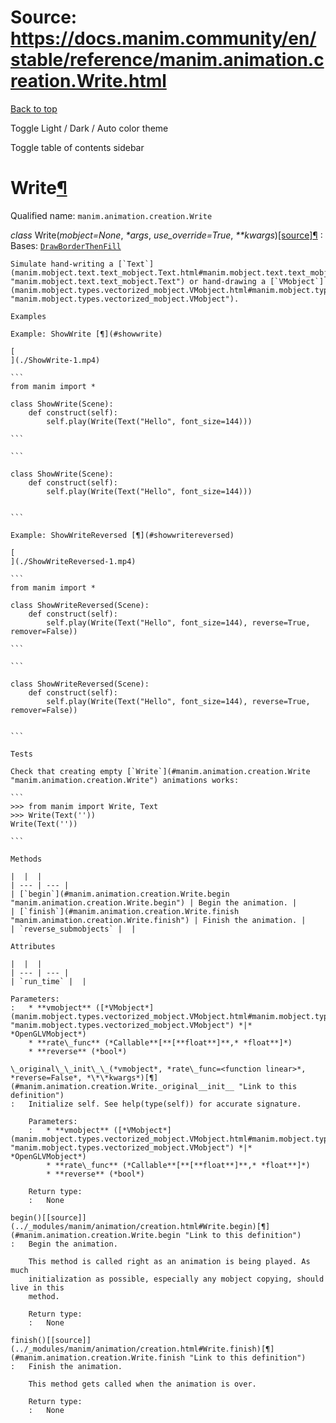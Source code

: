 # Source: https://docs.manim.community/en/stable/reference/manim.animation.creation.Write.html

[Back to top](#)

Toggle Light / Dark / Auto color theme

Toggle table of contents sidebar

Write[¶](#write "Link to this heading")
=======================================

Qualified name: `manim.animation.creation.Write`

*class* Write(*mobject=None*, *\*args*, *use\_override=True*, *\*\*kwargs*)[[source]](../_modules/manim/animation/creation.html#Write)[¶](#manim.animation.creation.Write "Link to this definition")
:   Bases: [`DrawBorderThenFill`](manim.animation.creation.DrawBorderThenFill.html#manim.animation.creation.DrawBorderThenFill "manim.animation.creation.DrawBorderThenFill")

    Simulate hand-writing a [`Text`](manim.mobject.text.text_mobject.Text.html#manim.mobject.text.text_mobject.Text "manim.mobject.text.text_mobject.Text") or hand-drawing a [`VMobject`](manim.mobject.types.vectorized_mobject.VMobject.html#manim.mobject.types.vectorized_mobject.VMobject "manim.mobject.types.vectorized_mobject.VMobject").

    Examples

    Example: ShowWrite [¶](#showwrite)

    [
    ](./ShowWrite-1.mp4)

    ```
    from manim import *

    class ShowWrite(Scene):
        def construct(self):
            self.play(Write(Text("Hello", font_size=144)))

    ```

    ```

    class ShowWrite(Scene):
        def construct(self):
            self.play(Write(Text("Hello", font_size=144)))


    ```

    Example: ShowWriteReversed [¶](#showwritereversed)

    [
    ](./ShowWriteReversed-1.mp4)

    ```
    from manim import *

    class ShowWriteReversed(Scene):
        def construct(self):
            self.play(Write(Text("Hello", font_size=144), reverse=True, remover=False))

    ```

    ```

    class ShowWriteReversed(Scene):
        def construct(self):
            self.play(Write(Text("Hello", font_size=144), reverse=True, remover=False))


    ```

    Tests

    Check that creating empty [`Write`](#manim.animation.creation.Write "manim.animation.creation.Write") animations works:

    ```
    >>> from manim import Write, Text
    >>> Write(Text(''))
    Write(Text(''))

    ```

    Methods

    |  |  |
    | --- | --- |
    | [`begin`](#manim.animation.creation.Write.begin "manim.animation.creation.Write.begin") | Begin the animation. |
    | [`finish`](#manim.animation.creation.Write.finish "manim.animation.creation.Write.finish") | Finish the animation. |
    | `reverse_submobjects` |  |

    Attributes

    |  |  |
    | --- | --- |
    | `run_time` |  |

    Parameters:
    :   * **vmobject** ([*VMobject*](manim.mobject.types.vectorized_mobject.VMobject.html#manim.mobject.types.vectorized_mobject.VMobject "manim.mobject.types.vectorized_mobject.VMobject") *|* *OpenGLVMobject*)
        * **rate\_func** (*Callable**[**[**float**]**,* *float**]*)
        * **reverse** (*bool*)

    \_original\_\_init\_\_(*vmobject*, *rate\_func=<function linear>*, *reverse=False*, *\*\*kwargs*)[¶](#manim.animation.creation.Write._original__init__ "Link to this definition")
    :   Initialize self. See help(type(self)) for accurate signature.

        Parameters:
        :   * **vmobject** ([*VMobject*](manim.mobject.types.vectorized_mobject.VMobject.html#manim.mobject.types.vectorized_mobject.VMobject "manim.mobject.types.vectorized_mobject.VMobject") *|* *OpenGLVMobject*)
            * **rate\_func** (*Callable**[**[**float**]**,* *float**]*)
            * **reverse** (*bool*)

        Return type:
        :   None

    begin()[[source]](../_modules/manim/animation/creation.html#Write.begin)[¶](#manim.animation.creation.Write.begin "Link to this definition")
    :   Begin the animation.

        This method is called right as an animation is being played. As much
        initialization as possible, especially any mobject copying, should live in this
        method.

        Return type:
        :   None

    finish()[[source]](../_modules/manim/animation/creation.html#Write.finish)[¶](#manim.animation.creation.Write.finish "Link to this definition")
    :   Finish the animation.

        This method gets called when the animation is over.

        Return type:
        :   None